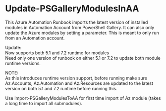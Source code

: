 # Update-PSGalleryModulesInAA

This Azure Automation Runbook imports the latest version of installed modules in Automation Account from PowerShell Gallery.
It can also only update the Azure modules by setting a parameter. This is meant to only run from an Automation account.

Update:  
    Now supports both 5.1 and 7.2 runtime for modules  
    Need only one version of runbook on either 5.1 or 7.2 to update both module runtime versions.

NOTE:  
    As this introduces runtime version support, before running make sure Az.Accounts, Az.Automation and Az.Resources are updated to the latest version
    on both 5.1 and 7.2 runtime before running this.  

Use Import-PSGalleryModulesToAA for first time import of Az module (takes a long time to import all submodules).
